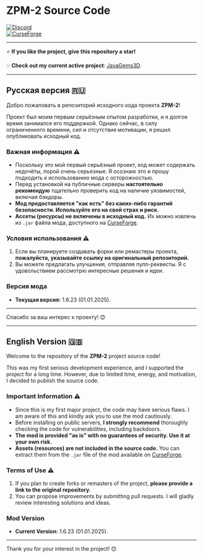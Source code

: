 # ZPM-2 Source Code  

[![Discord](https://img.shields.io/badge/Discord-Join%20Us-7289DA?style=for-the-badge&logo=discord&logoColor=white)](https://discord.com/invite/SrxSSsFv5F)  
[![CurseForge](https://img.shields.io/badge/CurseForge-Download-orange?style=for-the-badge&logo=curseforge&logoColor=white)](https://www.curseforge.com/minecraft/mc-mods/forge-zombie-plague-mod-2-wip)  

---

⭐ **If you like the project, give this repository a star!**  

💡 **Check out my current active project**: [JavaGems3D](https://github.com/alfabouh/javagems3d).  

---

## Русская версия 🇷🇺  

Добро пожаловать в репозиторий исходного кода проекта **ZPM-2**!  

Проект был моим первым серьёзным опытом разработки, и я долгое время занимался его поддержкой. Однако сейчас, в силу ограниченного времени, сил и отсутствия мотивации, я решил опубликовать исходный код.  

### Важная информация ⚠️  

- Поскольку это мой первый серьёзный проект, код может содержать недочёты, порой очень серьезные. Я осознаю это и прошу подходить к использованию мода с осторожностью.  
- Перед установкой на публичные серверы **настоятельно рекомендую** тщательно проверить код на наличие уязвимостей, включая бэкдоры.  
- **Мод предоставляется "как есть" без каких-либо гарантий безопасности. Используйте его на свой страх и риск.**  
- **Ассеты (ресурсы) не включены в исходный код.** Их можно извлечь из `.jar` файла мода, доступного на [CurseForge](https://www.curseforge.com/minecraft/mc-mods/forge-zombie-plague-mod-2-wip).  

### Условия использования ⚠️  

1. Если вы планируете создавать форки или ремастеры проекта, **пожалуйста, указывайте ссылку на оригинальный репозиторий.**  
2. Вы можете предлагать улучшения, отправляя пулл-реквесты. Я с удовольствием рассмотрю интересные решения и идеи.  

### Версия мода  

- **Текущая версия:** 1.6.23 (01.01.2025).  

---

Спасибо за ваш интерес к проекту! 😊  

---

## English Version 🇬🇧  

Welcome to the repository of the **ZPM-2** project source code!  

This was my first serious development experience, and I supported the project for a long time. However, due to limited time, energy, and motivation, I decided to publish the source code.  

### Important Information ⚠️  

- Since this is my first major project, the code may have serious flaws. I am aware of this and kindly ask you to use the mod cautiously.  
- Before installing on public servers, **I strongly recommend** thoroughly checking the code for vulnerabilities, including backdoors.  
- **The mod is provided "as is" with no guarantees of security. Use it at your own risk.**  
- **Assets (resources) are not included in the source code.** You can extract them from the `.jar` file of the mod available on [CurseForge](https://www.curseforge.com/minecraft/mc-mods/forge-zombie-plague-mod-2-wip).  

### Terms of Use ⚠️  

1. If you plan to create forks or remasters of the project, **please provide a link to the original repository.**  
2. You can propose improvements by submitting pull requests. I will gladly review interesting solutions and ideas.  

### Mod Version  

- **Current Version:** 1.6.23 (01.01.2025).  

---

Thank you for your interest in the project! 😊  
